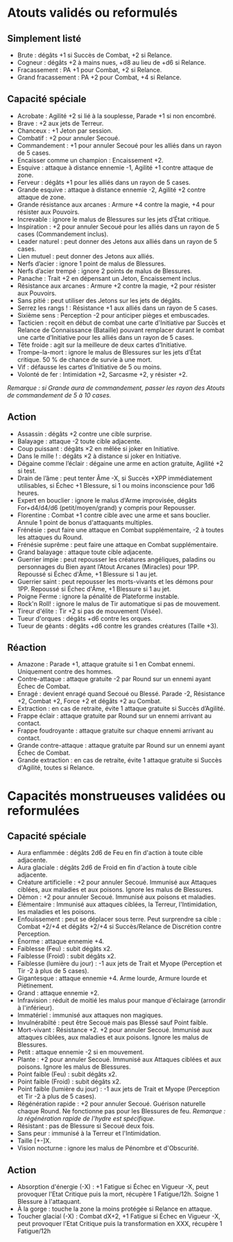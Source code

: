 # Atouts validés ou reformulés

## Simplement listé

- Brute : dégâts +1 si Succès de Combat, +2 si Relance.
- Cogneur : dégâts +2 à mains nues, +d8 au lieu de +d6 si Relance.
- Fracassement : PA +1 pour Combat, +2 si Relance.
- Grand fracassement : PA +2 pour Combat, +4 si Relance.

## Capacité spéciale

- Acrobate : Agilité +2 si lié à la souplesse, Parade +1 si non encombré.
- Brave : +2 aux jets de Terreur.
- Chanceux : +1 Jeton par session.
- Combatif : +2 pour annuler Secoué.
- Commandement : +1 pour annuler Secoué pour les alliés dans un rayon de 5 cases.
- Encaisser comme un champion : Encaissement +2.
- Esquive : attaque à distance ennemie -1, Agilité +1 contre attaque de zone.
- Ferveur : dégâts +1 pour les alliés dans un rayon de 5 cases.
- Grande esquive : attaque à distance ennemie -2, Agilité +2 contre attaque de zone.
- Grande résistance aux arcanes : Armure +4 contre la magie, +4 pour résister aux Pouvoirs.
- Increvable : ignore le malus de Blessures sur les jets d’État critique.
- Inspiration : +2 pour annuler Secoué pour les alliés dans un rayon de 5 cases (Commandement inclus).
- Leader naturel : peut donner des Jetons aux alliés dans un rayon de 5 cases.
- Lien mutuel : peut donner des Jetons aux alliés.
- Nerfs d’acier : ignore 1 point de malus de Blessures.
- Nerfs d’acier trempé : ignore 2 points de malus de Blessures.
- Panache : Trait +2 en dépensant un Jeton, Encaissement inclus.
- Résistance aux arcanes : Armure +2 contre la magie, +2 pour résister aux Pouvoirs.
- Sans pitié : peut utiliser des Jetons sur les jets de dégâts.
- Serrez les rangs ! : Résistance +1 aux alliés dans un rayon de 5 cases.
- Sixième sens : Perception -2 pour anticiper pièges et embuscades.
- Tacticien : reçoit en début de combat une carte d'Initiative par Succès et Relance de Connaissance (Bataille) pouvant remplacer durant le combat une carte d’Initiative pour les alliés dans un rayon de 5 cases.
- Tête froide : agit sur la meilleure de deux cartes d’Initiative.
- Trompe-la-mort : ignore le malus de Blessures sur les jets d’État critique. 50 % de chance de survie à une mort.
- Vif : défausse les cartes d'Initiative de 5 ou moins.
- Volonté de fer : Intimidation +2, Sarcasme +2, y résister +2.

_Remarque : si Grande aura de commandement, passer les rayon des Atouts de commandement de 5 à 10 cases._

## Action

- Assassin : dégâts +2 contre une cible surprise.
- Balayage : attaque -2 toute cible adjacente.
- Coup puissant : dégâts ×2 en mêlée si joker en Initiative.
- Dans le mille ! : dégâts ×2 à distance si joker en Initiative.
- Dégaine comme l’éclair : dégaine une arme en action gratuite, Agilité +2 si test.
- Drain de l’âme : peut tenter Âme -X, si Succès +XPP immédiatement utilisables, si Échec +1 Blessure, si 1 ou moins inconscience pour 1d6 heures.
- Expert en bouclier : ignore le malus d'Arme improvisée, dégâts For+d4/d4/d6 (petit/moyen/grand) y compris pour Repousser.
- Florentine : Combat +1 contre cible avec une arme et sans bouclier. Annule 1 point de bonus d'attaquants multiples.
- Frénésie : peut faire une attaque en Combat supplémentaire, -2 à toutes les attaques du Round.
- Frénésie suprême : peut faire une attaque en Combat supplémentaire.
- Grand balayage : attaque toute cible adjacente.
- Guerrier impie : peut repousser les créatures angéliques, paladins ou personnages du Bien ayant l’Atout Arcanes (Miracles) pour 1PP. Repoussé si Échec d'Âme, +1 Blessure si 1 au jet.
- Guerrier saint : peut repousser les morts-vivants et les démons pour 1PP. Repoussé si Échec d'Âme, +1 Blessure si 1 au jet.
- Poigne Ferme : ignore la pénalité de Plateforme instable.
- Rock'n Roll! : ignore le malus de Tir automatique si pas de mouvement.
- Tireur d'élite : Tir +2 si pas de mouvement (Visée).
- Tueur d'orques : dégâts +d6 contre les orques.
- Tueur de géants : dégâts +d6 contre les grandes créatures (Taille +3).

## Réaction 

- Amazone : Parade +1, attaque gratuite si 1 en Combat ennemi. Uniquement contre des hommes.
- Contre-attaque : attaque gratuite -2 par Round sur un ennemi ayant Échec de Combat.
- Enragé : devient enragé quand Secoué ou Blessé. Parade -2, Résistance +2, Combat +2, Force +2 et dégâts +2 au Combat.
- Extraction : en cas de retraite, évite 1 attaque gratuite si Succès d’Agilité.
- Frappe éclair : attaque gratuite par Round sur un ennemi arrivant au contact.
- Frappe foudroyante : attaque gratuite sur chaque ennemi arrivant au contact.
- Grande contre-attaque : attaque gratuite par Round sur un ennemi ayant Échec de Combat.
- Grande extraction : en cas de retraite, évite 1 attaque gratuite si Succès d'Agilité, toutes si Relance.


# Capacités monstrueuses validées ou reformulées

## Capacité spéciale

- Aura enflammée : dégâts 2d6 de Feu en fin d'action à toute cible adjacente.
- Aura glaciale : dégâts 2d6 de Froid en fin d'action à toute cible adjacente.
- Créature artificielle : +2 pour annuler Secoué. Immunisé aux Attaques ciblées, aux maladies et aux poisons. Ignore les malus de Blessures.
- Démon : +2 pour annuler Secoué. Immunisé aux poisons et maladies.
- Élémentaire : Immunisé aux attaques ciblées, la Terreur, l'Intimidation, les maladies et les poisons.
- Enfouissement : peut se déplacer sous terre. Peut surprendre sa cible : Combat +2/+4 et dégâts +2/+4 si Succès/Relance de Discrétion contre Perception.
- Énorme : attaque ennemie +4.
- Faiblesse (Feu) : subit dégâts x2.
- Faiblesse (Froid) : subit dégâts x2.
- Faiblesse (lumière du jour) : -1 aux jets de Trait et Myope (Perception et Tir -2 à plus de 5 cases).
- Gigantesque : attaque ennemie +4. Arme lourde, Armure lourde et Piétinement.
- Grand : attaque ennemie +2.
- Infravision : réduit de moitié les malus pour manque d'éclairage (arrondir à l'inférieur).
- Immatériel : immunisé aux attaques non magiques.
- Invulnérabilté : peut être Secoué mais pas Blessé sauf Point faible.
- Mort-vivant : Résistance +2. +2 pour annuler Secoué. Immunisé aux attaques ciblées, aux maladies et aux poisons. Ignore les malus de Blessures.
- Petit : attaque ennemie -2 si en mouvement.
- Plante : +2 pour annuler Secoué. Immunisé aux Attaques ciblées et aux poisons. Ignore les malus de Blessures.
- Point faible (Feu) : subit dégâts x2.
- Point faible (Froid) : subit dégâts x2.
- Point faible (lumière du jour) : -1 aux jets de Trait et Myope (Perception et Tir -2 à plus de 5 cases).
- Régénération rapide : +2 pour annuler Secoué. Guérison naturelle chaque Round. Ne fonctionne pas pour les Blessures de feu.
_Remarque : la régénération rapide de l'hydre est spécifique._
- Résistant : pas de Blessure si Secoué deux fois.
- Sans peur : immunisé à la Terreur et l'Intimidation.
- Taille [+-]X.
- Vision nocturne : ignore les malus de Pénombre et d'Obscurité.

## Action 

- Absorption d'énergie (-X) : +1 Fatigue si Échec en Vigueur -X, peut provoquer l'Etat Critique puis la mort, récupère 1 Fatigue/12h. Soigne 1 Blessure à l'attaquant.
- À la gorge : touche la zone la moins protégée si Relance en attaque.
- Toucher glacial (-X) : Combat dX+2, +1 Fatigue si Échec en Vigueur -X, peut provoquer l'Etat Critique puis la transformation en XXX, récupère 1 Fatigue/12h
